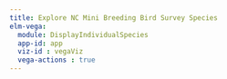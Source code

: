 ```yaml
---
title: Explore NC Mini Breeding Bird Survey Species
elm-vega:
  module: DisplayIndividualSpecies
  app-id: app
  viz-id : vegaViz
  vega-actions : true
---
```


<app></app>
